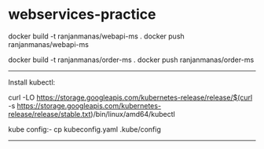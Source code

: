 # webservices-practice
docker build -t ranjanmanas/webapi-ms .
docker push ranjanmanas/webapi-ms


docker build -t ranjanmanas/order-ms .
docker push ranjanmanas/order-ms

----------------

Install kubectl:

curl -LO https://storage.googleapis.com/kubernetes-release/release/$(curl -s https://storage.googleapis.com/kubernetes-release/release/stable.txt)/bin/linux/amd64/kubectl

kube config:-
cp kubeconfig.yaml .kube/config

-----------------
